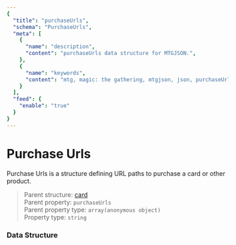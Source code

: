 ```yaml
---
{
  "title": "purchaseUrls",
  "schema": "PurchaseUrls",
  "meta": [
    {
      "name": "description",
      "content": "purchaseUrls data structure for MTGJSON.",
    },
    {
      "name": "keywords",
      "content": "mtg, magic: the gathering, mtgjson, json, purchaseUrls, purchase urls",
    }
  ],
  "feed": {
    "enable": "true"
  }
}
---
```


# Purchase Urls

Purchase Urls is a structure defining URL paths to purchase a card or other product.

> Parent structure: [card](../card)  
> Parent property: `purchaseUrls`  
> Parent property type: `array(anonymous object)`  
> Property type: `string`  

### Data Structure

<GenerateTable/>